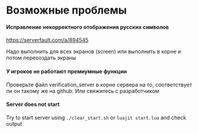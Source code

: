 # Возможные проблемы

#### Исправление некорректного отображения русских символов

https://serverfault.com/a/894545

Надо выполнить для всех экранов (screen) или выполнить в корне и потом пересоздать экраны

#### У игроков не работают премиумные функции

Проверьте файл verification\_server в корне сервера на то, соответствует ли он такому же на github. Или свяжитесь с разработчиком

#### Server does not start

Try to start server using `./clear_start.sh` or `luajit start.lua` and check output
